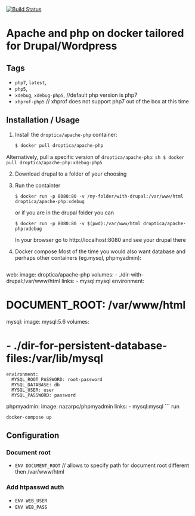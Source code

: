 [![Build Status](https://travis-ci.org/droptica/docker-apache-php.svg?branch=master)](https://travis-ci.org/droptica/docker-apache-php)

# Apache and php on docker tailored for Drupal/Wordpress

## Tags
- `php7`, `latest`,
- `php5`, 
- `xdebug`, `xdebug-php5`, //default php version is php7
- `xhprof-php5` // xhprof does not support php7 out of the box at this time

## Installation / Usage

1. Install the `droptica/apache-php` container:

    ``` sh
    $ docker pull droptica/apache-php
    ```

  Alternatively, pull a specific version of `droptica/apache-php`:
    ``` sh
    $ docker pull droptica/apache-php:xdebug-php5
    ```
    
2. Download drupal to a folder of your choosing    

3. Run the containter
    ```
    $ docker run -p 8080:80 -v /my-folder/with-drupal:/var/www/html droptica/apache-php:xdebug
    ```
    or if you are in the drupal folder you can
    ```
    $ docker run -p 8080:80 -v $(pwd):/var/www/html droptica/apache-php:xdebug
    ```
    In your browser go to http://localhost:8080 and see your drupal there
    
4. Docker compose
    Most of the time you would also want database and perhaps other containers (eg.mysql, phpmyadmin):
    
    ```
  web:
    image: droptica/apache-php
    volumes:
      - ./dir-with-drupal:/var/www/html
    links:
      - mysql:mysql
    environment:
#      DOCUMENT_ROOT: /var/www/html

  mysql:
    image: mysql:5.6
    volumes:
#      - ./dir-for-persistent-database-files:/var/lib/mysql
    environment:
      MYSQL_ROOT_PASSWORD: root-password
      MYSQL_DATABASE: db
      MYSQL_USER: user
      MYSQL_PASSWORD: password
      
  phpmyadmin:
    image: nazarpc/phpmyadmin
    links:
      - mysql:mysql
    ```
   run
   ```
   docker-compose up
   ```

## Configuration

### Document root
- `ENV DOCUMENT_ROOT` // allows to specify path for document root different then /var/www/html

### Add htpasswd auth
-  `ENV WEB_USER`
-  `ENV WEB_PASS`

